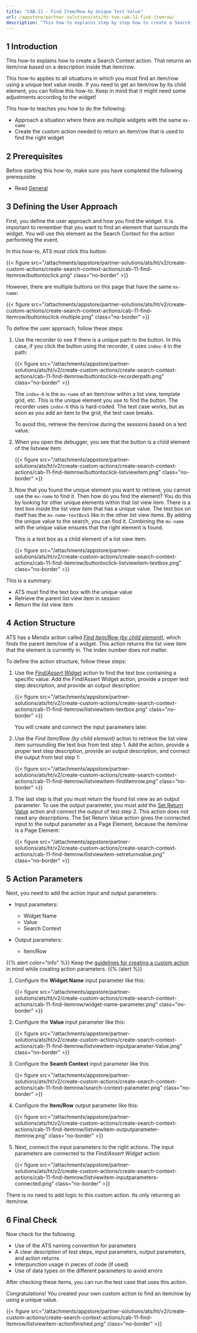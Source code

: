 ```yaml
---
title: "CAB.11 - Find Item/Row by Unique Text Value"
url: /appstore/partner-solutions/ats/ht-two-cab-11-find-itemrow/
description: "This how-to explains step by step how to create a Search Context action for finding an item/row by using a unique text value."
---
```


## 1 Introduction

This how-to explains how to create a Search Context action. That returns an item/row based on a description inside that item/row.

This how-to applies to all situations in which you must find an item/row using a unique text value inside. If you need to get an item/row by its child element, you can follow this how-to. Keep in mind that it might need some adjustments according to the widget!

This how-to teaches you how to do the following:

* Approach a situation where there are multiple widgets with the same `mx-name`
* Create the custom action needed to return an item/row that is used to find the right widget

## 2 Prerequisites

Before starting this how-to, make sure you have completed the following prerequisite:

* Read [General](/appstore/partner-solutions/ats/ht-two-custom-action-general/)

## 3 Defining the User Approach

First, you define the user approach and how you find the widget. It is important to remember that you want to find an element that surrounds the widget. You will use this element as the Search Context for the action performing the event.

In this how-to, ATS must click this button:

{{< figure src="/attachments/appstore/partner-solutions/ats/ht/v2/create-custom-actions/create-search-context-actions/cab-11-find-itemrow/buttontoclick.png" class="no-border" >}}

However, there are multiple buttons on this page that have the same `mx-name`:

{{< figure src="/attachments/appstore/partner-solutions/ats/ht/v2/create-custom-actions/create-search-context-actions/cab-11-find-itemrow/buttontoclick-multiple.png" class="no-border" >}}

To define the user approach, follow these steps:

1. Use the recorder to see if there is a unique path to the button. In this case, if you click the button using the recorder, it uses `index-0` in the path:

    {{< figure src="/attachments/appstore/partner-solutions/ats/ht/v2/create-custom-actions/create-search-context-actions/cab-11-find-itemrow/buttontoclick-recorderpath.png" class="no-border" >}}

    The `index-0` is the `mx-name` of an item/row within a list view, template grid, etc. This is the unique element you use to find the button. The recorder uses `index-0` this is hard-coded. The test case works, but as soon as you add an item to the grid, the test case breaks.

    To avoid this, retrieve the item/row during the sessions based on a text value.

2. When you open the debugger, you see that the button is a child element of the listview item:

    {{< figure src="/attachments/appstore/partner-solutions/ats/ht/v2/create-custom-actions/create-search-context-actions/cab-11-find-itemrow/buttontoclick-listviewitem.png" class="no-border" >}}

3. Now that you found the unique element you want to retrieve, you cannot use the `mx-name` to find it. Then how do you find the element? You do this by looking for other unique elements within that list view item. There is a text box inside the list view item that has a unique value. The text box on itself has the `mx-name-textBox5` like in the other list view items. By adding the unique value to the search, you can find it. Combining the `mx-name` with the unique value ensures that the right element is found.

    This is a text box as a child element of a list view item:

    {{< figure src="/attachments/appstore/partner-solutions/ats/ht/v2/create-custom-actions/create-search-context-actions/cab-11-find-itemrow/buttontoclick-listviewitem-textbox.png" class="no-border" >}}

This is a summary:

* ATS must find the text box with the unique value
* Retrieve the parent list view item in session
* Return the list view item

## 4 Action Structure

ATS has a Mendix action called [*Find Item/Row (by child element)*](/appstore/partner-solutions/ats/rg-one-find-itemrow-by-child/), which finds the parent item/row of a widget. This action returns the list view item that the element is currently in. The index number does not matter.

To define the action structure, follow these steps:

1. Use the [*Find/Assert Widget*](/appstore/partner-solutions/ats/rg-one-findassert-widget/) action to find the text box containing a specific value. Add the Find/Assert Widget action, provide a proper test step description, and provide an output description:

    {{< figure src="/attachments/appstore/partner-solutions/ats/ht/v2/create-custom-actions/create-search-context-actions/cab-11-find-itemrow/listviewitem-textbox.png" class="no-border" >}}

    You will create and connect the input parameters later.

2. Use the *Find Item/Row (by child element)* action to retrieve the list view item surrounding the text box from test step 1. Add the action, provide a proper test step description, provide an output description, and connect the output from test step 1:

    {{< figure src="/attachments/appstore/partner-solutions/ats/ht/v2/create-custom-actions/create-search-context-actions/cab-11-find-itemrow/listviewitem-finditemrow.png" class="no-border" >}}

3. The last step is that you must return the found list view as an output parameter. To use the output parameter, you must add the [Set Return Value](/appstore/partner-solutions/ats/rg-one-set-return-value/) action and connect the output of test step 2. This action does not need any descriptions. The Set Return Value action gives the connected input to the output parameter as a Page Element, because the item/row is a Page Element:

    {{< figure src="/attachments/appstore/partner-solutions/ats/ht/v2/create-custom-actions/create-search-context-actions/cab-11-find-itemrow/listviewitem-setreturnvalue.png" class="no-border" >}}

## 5 Action Parameters

Next, you need to add the action input and output parameters:

* Input parameters:
    * Widget Name
    * Value
    * Search Context

* Output parameters:
    * Item/Row

{{% alert color="info" %}}
Keep the [guidelines for creating a custom action](/appstore/partner-solutions/ats/ht-two-guidelines-custom-action/) in mind while creating action parameters.
{{% /alert %}}

1. Configure the **Widget Name** input parameter like this:

    {{< figure src="/attachments/appstore/partner-solutions/ats/ht/v2/create-custom-actions/create-search-context-actions/cab-11-find-itemrow/widget-name-parameter.png" class="no-border" >}}

2. Configure the **Value** input parameter like this:

    {{< figure src="/attachments/appstore/partner-solutions/ats/ht/v2/create-custom-actions/create-search-context-actions/cab-11-find-itemrow/listviewitem-inputparameter-Value.png" class="no-border" >}}

3. Configure the **Search Context** input parameter like this:

    {{< figure src="/attachments/appstore/partner-solutions/ats/ht/v2/create-custom-actions/create-search-context-actions/cab-11-find-itemrow/search-context-parameter.png" class="no-border" >}}

4. Configure the **Item/Row** output parameter like this:

    {{< figure src="/attachments/appstore/partner-solutions/ats/ht/v2/create-custom-actions/create-search-context-actions/cab-11-find-itemrow/listviewitem-outputparameter-itemrow.png" class="no-border" >}}

5. Next, connect the input parameters to the right actions. The input parameters are connected to the *Find/Assert Widget* action:

    {{< figure src="/attachments/appstore/partner-solutions/ats/ht/v2/create-custom-actions/create-search-context-actions/cab-11-find-itemrow/listviewitem-inputparameters-connected.png" class="no-border" >}}

There is no need to add logic to this custom action. Its only returning an item/row.

## 6 Final Check

Now check for the following:

* Use of the ATS naming convention for parameters
* A clear description of test steps, input parameters, output parameters, and action returns
* Interpunction usage in pieces of code (if used)
* Use of data types on the different parameters to avoid errors

After checking these items, you can run the test case that uses this action.

Congratulations! You created your own custom action to find an item/row by using a unique value.

{{< figure src="/attachments/appstore/partner-solutions/ats/ht/v2/create-custom-actions/create-search-context-actions/cab-11-find-itemrow/listviewitem-actionfinished.png" class="no-border" >}}
